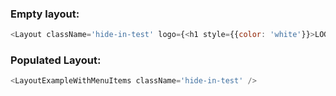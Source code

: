 ### Empty layout:

```js
<Layout className='hide-in-test' logo={<h1 style={{color: 'white'}}>LOGO</h1>} />
```

### Populated Layout:

```js
<LayoutExampleWithMenuItems className='hide-in-test' />
```
